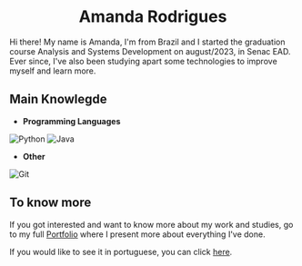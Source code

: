 <div align='center'>

# Amanda Rodrigues

</div>

Hi there! My name is Amanda, I'm from Brazil and I started the graduation course Analysis and Systems Development on august/2023, in Senac EAD. 
Ever since, I've also been studying apart some technologies to improve myself and learn more.

## Main Knowlegde

- **Programming Languages**

![Python](https://img.shields.io/badge/python-3670A0?style=for-the-badge&logo=python&logoColor=ffdd54) 
![Java](https://img.shields.io/badge/java-%23ED8B00.svg?style=for-the-badge&logo=openjdk&logoColor=white)

- **Other**

![Git](https://img.shields.io/badge/git-%23F05033.svg?style=for-the-badge&logo=git&logoColor=white)

## To know more

If you got interested and want to know more about my work and studies, go to my full [Portfolio](https://github.com/amanjonson22/portfolio) where I present more about everything I've done.

If you would like to see it in portuguese, you can click [here](https://github.com/amanjonson22/portfolio/blob/main/portfolio-pt.md).
